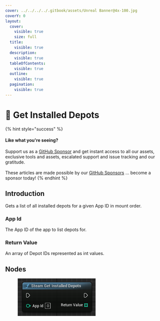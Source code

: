 ```yaml
---
cover: ../../../../.gitbook/assets/Unreal Banner@4x-100.jpg
coverY: 0
layout:
  cover:
    visible: true
    size: full
  title:
    visible: true
  description:
    visible: true
  tableOfContents:
    visible: true
  outline:
    visible: true
  pagination:
    visible: true
---
```


# 🔵 Get Installed Depots

{% hint style="success" %}
#### Like what you're seeing?

Support us as a [GitHub Sponsor](../../../../become-a-sponsor/) and get instant access to all our assets, exclusive tools and assets, escalated support and issue tracking and our gratitude.\
\
These articles are made possible by our [GitHub Sponsors](../../../../become-a-sponsor/) ... become a sponsor today!
{% endhint %}

## Introduction

Gets a list of all installed depots for a given App ID in mount order.

### App Id

The App ID of the app to list depots for.

### Return Value

An array of Depot IDs represented as int values.

## Nodes

<figure><img src="../../../../.gitbook/assets/image (216).png" alt=""><figcaption></figcaption></figure>

